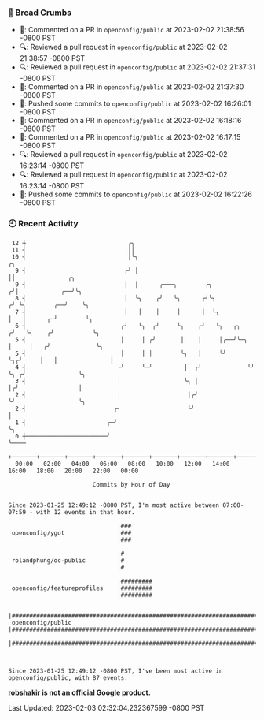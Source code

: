 ### 🍞 Bread Crumbs

 * 💬: Commented on a PR in  `openconfig/public` at 2023-02-02 21:38:56 -0800 PST
 * 🔍: Reviewed a pull request in  `openconfig/public` at 2023-02-02 21:38:57 -0800 PST
 * 🔍: Reviewed a pull request in  `openconfig/public` at 2023-02-02 21:37:31 -0800 PST
 * 💬: Commented on a PR in  `openconfig/public` at 2023-02-02 21:37:30 -0800 PST
 * 🚢: Pushed some commits to `openconfig/public` at 2023-02-02 16:26:01 -0800 PST
 * 💬: Commented on a PR in  `openconfig/public` at 2023-02-02 16:18:16 -0800 PST
 * 💬: Commented on a PR in  `openconfig/public` at 2023-02-02 16:17:15 -0800 PST
 * 🔍: Reviewed a pull request in  `openconfig/public` at 2023-02-02 16:23:14 -0800 PST
 * 🔍: Reviewed a pull request in  `openconfig/public` at 2023-02-02 16:23:14 -0800 PST
 * 🚢: Pushed some commits to `openconfig/public` at 2023-02-02 16:22:26 -0800 PST

### 🕘 Recent Activity
```
 12 ┼                             ╭╮
 11 ┤                             ││
 10 ┤                             │╰╮                                    ╭╮
  9 ┤                            ╭╯ │                                    ││               ╭╮
  9 ┤                            │  │      ╭───╮        ╭╮              ╭╯│            ╭──╯╰╮
  8 ┤                            │  ╰╮    ╭╯   ╰╮      ╭╯╰╮            ╭╯ ╰╮        ╭──╯    ╰╮
  7 ┤                            │   │    │     │      │  ╰╮           │   │      ╭─╯        ╰╮
  6 ┤                           ╭╯   ╰╮  ╭╯     ╰╮    ╭╯   ╰╮   ╭╮    ╭╯   ╰╮    ╭╯           ╰╮
  5 ┤                           │     │ ╭╯       │    │     │╭──╯╰─╮  │     │   ╭╯             ╰╮
  5 ┤                           │     │ │        ╰╮   │     ╰╯     ╰╮╭╯     │   │               │
  4 ┤                          ╭╯     ╰─╯         │  ╭╯             ╰╯      ╰╮ ╭╯               ╰╮
  3 ┤                          │                  ╰╮ │                       │╭╯                 │
  2 ┤                          │                   │╭╯                       ╰╯                  ╰╮
  2 ┤                         ╭╯                   ╰╯                                             │
  1 ┤                       ╭─╯                                                                   ╰╮
  0 ┼───────────────────────╯                                                                      ╰────
    +───────+───────+───────+───────+───────+───────+───────+───────+───────+───────+───────+───────+────
  00:00   02:00   04:00   06:00   08:00   10:00   12:00   14:00   16:00   18:00   20:00   22:00   00:00   

						Commits by Hour of Day


Since 2023-01-25 12:49:12 -0800 PST, I'm most active between 07:00-07:59 - with 12 events in that hour.

```



```
                               |###
 openconfig/ygot               |###
                               |###

                               |#
 rolandphung/oc-public         |#
                               |#

                               |#########
 openconfig/featureprofiles    |#########
                               |#########

                               |#######################################################################################
 openconfig/public             |#######################################################################################
                               |#######################################################################################



Since 2023-01-25 12:49:12 -0800 PST, I've been most active in openconfig/public, with 87 events.

```
**[robshakir](mailto:robjs@google.com) is not an official Google product.**  


Last Updated: 2023-02-03 02:32:04.232367599 -0800 PST

